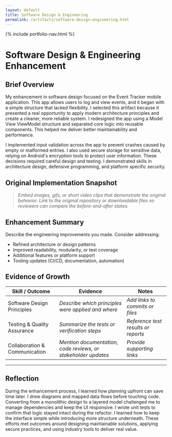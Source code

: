 ```yaml
---
layout: default
title: Software Design & Engineering
permalink: /artifacts/software-design-engineering.html
---
```


{% include portfolio-nav.html %}

# Software Design & Engineering Enhancement


## Brief Overview

My enhancement in software design focused on the Event Tracker mobile application. This app allows users to log and view events, and it began with a simple structure that lacked flexibility. I selected this artifact because it presented a real opportunity to apply modern architecture principles and create a cleaner, more reliable system. I redesigned the app using a Model View ViewModel structure and separated core logic into reusable components. This helped me deliver better maintainability and performance.

I implemented input validation across the app to prevent crashes caused by empty or malformed entries. I also used secure storage for sensitive data, relying on Android's encryption tools to protect user information. These decisions required careful design and testing. I demonstrated skills in architecture design, defensive programming, and platform specific security.

## Original Implementation Snapshot

> _Embed images, gifs, or short video clips that demonstrate the original behavior. Link to the original repository or downloadable files so reviewers can compare the before-and-after states._

## Enhancement Summary

Describe the engineering improvements you made. Consider addressing:

- Refined architecture or design patterns
- Improved readability, modularity, or test coverage
- Additional features or platform support
- Tooling updates (CI/CD, documentation, automation)

## Evidence of Growth

| Skill / Outcome | Evidence | Notes |
| --- | --- | --- |
| Software Design Principles | _Describe which principles were applied and where_ | _Add links to commits or files_ |
| Testing & Quality Assurance | _Summarize the tests or verification steps_ | _Reference test results or reports_ |
| Collaboration & Communication | _Mention documentation, code reviews, or stakeholder updates_ | _Provide supporting links_ |

---
## Reflection

During the enhancement process, I learned how planning upfront can save time later. I drew diagrams and mapped data flows before touching code. Converting from a monolithic design to a layered model challenged me to manage dependencies and keep the UI responsive. I wrote unit tests to confirm that logic stayed intact during the refactor. I learned how to keep the interface simple while introducing more structure underneath. These efforts met outcomes around designing maintainable solutions, applying secure practices, and using industry tools to deliver real value.

